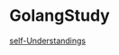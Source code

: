 # GolangStudy
[self-Understandings](https://github.com/PengJianMin/GolangStudy/blob/main/self-Understanding.md)
